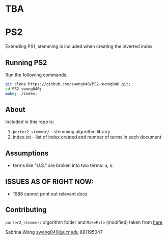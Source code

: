 # TBA

# PS2
Extending PS1, stemming is included when creating the inverted index.

## Running PS2
Run the following commands:

```bash
git clone https://github.com/swong040/PS2-swong040.git;
cd PS2-swong040;
make; ./index;
```

## About
Included in this repo is: 
1. `porter2_stemmer/` - stemming algorithm library
2. index.txt - list of index created and number of terms in each document
<!-- `main.cpp` prompting user input and `main.h` implementing the VSM  -->


## Assumptions
- terms like "U.S." are broken into two terms: u, s.

## ISSUES AS OF RIGHT NOW: 
- 1988 cannot print out relevant docs


## Contributing
`porter2_stemmer/` algorithm folder and `MakeFile` (modified) taken from [here](https://github.com/smassung/porter2_stemmer)

Sabrina Wong
swong040@ucr.edu
861195047
